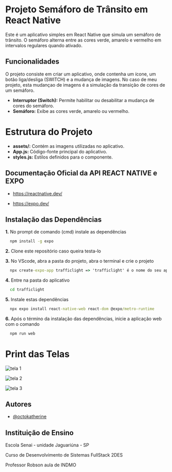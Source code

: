 #  Projeto Semáforo de Trânsito em React Native

Este é um aplicativo simples em React Native que simula um semáforo de trânsito. O semáforo alterna entre as cores verde, amarelo e vermelho em intervalos regulares quando ativado.

## Funcionalidades

O projeto consiste em criar um aplicativo, onde contenha um ícone, um botão liga/desliga (SWITCH) e a mudança de imagens. No caso de meu projeto, esta mudançao de imagens é a simulação da transição de cores de um semáforo.

- **Interruptor (Switch):** Permite habilitar ou desabilitar a mudança de cores do semáforo.
- **Semáforo:** Exibe as cores verde, amarelo ou vermelho.

# Estrutura do Projeto

- **assets/:** Contém as imagens utilizadas no aplicativo.
- **App.js:** Código-fonte principal do aplicativo.
- **styles.js:** Estilos definidos para o componente.

## Documentação Oficial da API REACT NATIVE e EXPO

* https://reactnative.dev/

* https://expo.dev/

## Instalação das Dependências

**1.** No prompt de comando (cmd)  instale as dependências

```cmd
  npm install -g expo
```

**2.** Clone este repositório caso queira testa-lo

**3.** No VScode, abra a pasta do projeto, abra o terminal e crie o projeto 

```cmd
  npx create-expo-app trafficlight => 'trafficlight' é o nome do seu aplicativo
```

**4.** Entre na pasta do aplicativo

```cmd
  cd trafficlight
```

**5.** Instale estas dependências

```cmd
  npx expo install react-native-web react-dom @expo/metro-runtime
```

**6.** Após o término da instalação das dependências, inicie a aplicação web com o comando

```cmd
  npm run web
```
# Print das Telas

![tela 1](https://github.com/Carla-coder/trafficlight/assets/128012862/72caf740-5da5-40cb-8939-ac5d77a2578f)

![tela 2](https://github.com/Carla-coder/trafficlight/assets/128012862/bff8e9d0-8689-4f6d-869a-69a4d9307328)

![tela 3](https://github.com/Carla-coder/trafficlight/assets/128012862/cf96ee56-8f9e-4596-b696-d39d42bbf603)

## Autores

- [@octokatherine](https://www.github.com/Carla-coder)

## Instituição de Ensino

Escola Senai - unidade Jaguariúna - SP

Curso de Desenvolvimento de Sistemas FullStack 2DES

Professor Robson aula de INDMO
